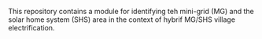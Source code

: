 This repository contains a module for identifying teh mini-grid (MG) and the solar home system (SHS) area in the context of hybrif MG/SHS village electrification.
